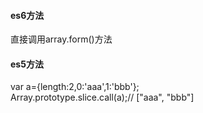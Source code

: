 #### es6方法

直接调用array.form()方法

#### es5方法

var a={length:2,0:'aaa',1:'bbb'};  
Array.prototype.slice.call(a);//  ["aaa", "bbb"]   
